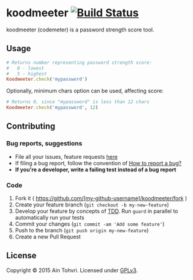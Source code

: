 # koodmeeter [![Build Status](http://img.shields.io/travis/ain/koodmeeter.svg)](https://travis-ci.org/ain/koodmeeter)

koodmeeter (codemeter) is a password strength score tool.

## Usage

``` ruby
# Returns number representing password strength score:
#   0 - lowest
#   5 - highest
Koodmeeter.check('mypassword')
```

Optionally, minimum chars option can be used, affecting score:

``` ruby
# Returns 0, since "mypassword" is less than 12 chars
Koodmeeter.check('mypassword', 12)
```

## Contributing

### Bug reports, suggestions

- File all your issues, feature requests [here](https://github.com/ain/koodmeeter/issues)
- If filing a bug report, follow the convention of [How to report a bug?](https://github.com/interactive-pioneers/conventions/blob/master/Bugtracking.md#how-to-report-a-bug)
- __If you're a developer, write a failing test instead of a bug report__

### Code

1. Fork it ( https://github.com/[my-github-username]/koodmeeter/fork )
2. Create your feature branch (`git checkout -b my-new-feature`)
3. Develop your feature by concepts of [TDD](http://en.wikipedia.org/wiki/Test-driven_development). Run `guard` in parallel to automatically run your tests
3. Commit your changes (`git commit -am 'Add some feature'`)
4. Push to the branch (`git push origin my-new-feature`)
5. Create a new Pull Request


## License

Copyright © 2015 Ain Tohvri. Licensed under [GPLv3](LICENSE).